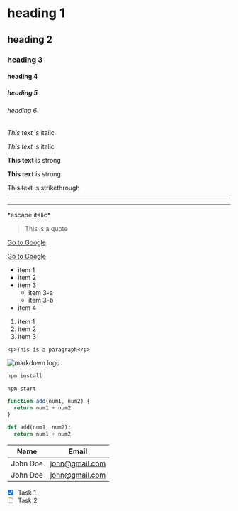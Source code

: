 <!-- headings -->
# heading 1
## heading 2
### heading 3
#### heading 4
##### heading 5
###### heading 6

<!-- italics -->
*This text* is italic

_This text_ is italic

<!-- Strong -->
**This text** is strong

__This text__ is strong

<!-- strikethrough -->
~~This text~~ is strikethrough

<!-- Horizontal rule -->
---
___

<!-- Escape characters -->
\*escape italic*

<!-- Blockquote -->
> This is a quote

<!-- links -->
[Go to Google](http://www.google.com)

<!-- Links with Title -->
[Go to Google](http://www.google.com "THE BEST SEARCH ENGINE")

 <!-- UL -->
* item 1
* item 2
* item 3
  * item 3-a
  * item 3-b
* item 4

<!-- OL -->
1. item 1
2. item 2
3. item 3

<!-- inline code block -->
`<p>This is a paragraph</p>`

<!-- Images -->
![markdown logo](https://markdown-here.com/img/icon256.png)

<!-- Github Markdown -->

<!-- code blocks -->
```bash
npm install

npm start
```

```javascript
function add(num1, num2) {
  return num1 + num2
}
```

```python
def add(num1, num2):
  return num1 + num2
```

<!-- tables -->
|Name     |Email         |
|---------|--------------|
|John Doe |john@gmail.com|
|John Doe |john@gmail.com|

<!-- Task lists -->

* [x] Task 1
* [ ] Task 2